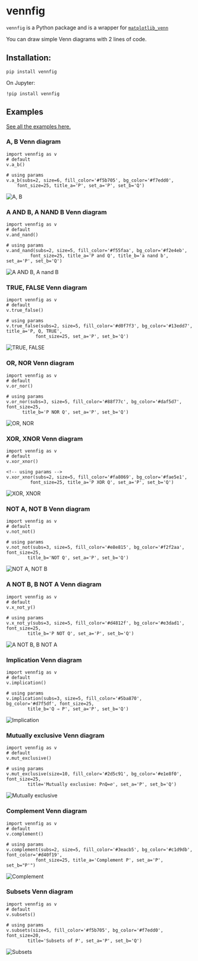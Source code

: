 # vennfig

`vennfig` is a Python package and is a wrapper for [`matplotlib_venn`](https://github.com/konstantint/matplotlib-venn)

You can draw simple Venn diagrams with 2 lines of code.

## Installation:

```
pip install vennfig
```

On Jupyter:

```
!pip install vennfig
```

## Examples

[See all the examples here.](https://jovian.ml/shinokada/vennfig)

### A, B Venn diagram

```
import vennfig as v
# default
v.a_b()

# using params
v.a_b(subs=2, size=6, fill_color='#f5b705', bg_color='#f7edd0', 
    font_size=25, title_a='P', set_a='P', set_b='Q')
```

![A, B](https://raw.githubusercontent.com/shinokada/vennfig/master/image/a_b.png)

### A AND B, A NAND B Venn diagram

```
import vennfig as v
# default
v.and_nand()

# using params
v.and_nand(subs=2, size=5, fill_color='#f55faa', bg_color='#f2e4eb', 
         font_size=25, title_a='P and Q', title_b='a nand b', set_a='P', set_b='Q')
```

![A AND B, A nand B](https://raw.githubusercontent.com/shinokada/vennfig/master/image/and_nand.png)

### TRUE, FALSE Venn diagram

```
import vennfig as v
# default
v.true_false()

# using params
v.true_false(subs=2, size=5, fill_color='#d0f7f3', bg_color='#13edd7', title_a='P, Q, TRUE',
           font_size=25, set_a='P', set_b='Q')
```

![TRUE, FALSE](https://raw.githubusercontent.com/shinokada/vennfig/master/image/true_false.png)

### OR, NOR Venn diagram

```
import vennfig as v
# default
v.or_nor()

# using params
v.or_nor(subs=3, size=5, fill_color='#88f77c', bg_color='#daf5d7', font_size=25,
      title_b='P NOR Q', set_a='P', set_b='Q')
```

![OR, NOR](https://raw.githubusercontent.com/shinokada/vennfig/master/image/or_nor.png)

### XOR, XNOR Venn diagram

```
import vennfig as v
# default
v.xor_xnor()

<!-- using params -->
v.xor_xnor(subs=2, size=5, fill_color='#fa8069', bg_color='#fae5e1', 
         font_size=25, title_a='P XOR Q', set_a='P', set_b='Q')
```

![XOR, XNOR](https://raw.githubusercontent.com/shinokada/vennfig/master/image/xor_xnor.png)

### NOT A, NOT B Venn diagram

```
import vennfig as v
# default
v.not_not()

# using params
v.not_not(subs=3, size=5, fill_color='#e8e815', bg_color='#f2f2aa', font_size=25, 
        title_b='NOT Q', set_a='P', set_b='Q')
```

![NOT A, NOT B](https://raw.githubusercontent.com/shinokada/vennfig/master/image/nota_notb.png)

### A NOT B, B NOT A Venn diagram

```
import vennfig as v
# default
v.x_not_y()

# using params
v.x_not_y(subs=3, size=5, fill_color='#d4812f', bg_color='#e3dad1', font_size=25, 
        title_b='P NOT Q', set_a='P', set_b='Q')
```

![A NOT B, B NOT A](https://raw.githubusercontent.com/shinokada/vennfig/master/image/anotb.png)


### Implication Venn diagram

```
import vennfig as v
# default
v.implication()

# using params
v.implication(subs=3, size=5, fill_color='#5ba870', bg_color='#d7f5df', font_size=25, 
        title_b='Q ⇒ P', set_a='P', set_b='Q')
```

![Implication](https://raw.githubusercontent.com/shinokada/vennfig/master/image/impl.png)

### Mutually exclusive Venn diagram

```
import vennfig as v
# default
v.mut_exclusive()

# using params
v.mut_exclusive(size=10, fill_color='#2d5c91', bg_color='#e1e8f0', font_size=25, 
        title='Mutually exclusive: P∩Q=∅', set_a='P', set_b='Q')
```

![Mutually exclusive](https://raw.githubusercontent.com/shinokada/vennfig/master/image/mutual.png)

### Complement Venn diagram

```
import vennfig as v
# default
v.complement()

# using params 
v.complement(subs=2, size=5, fill_color='#3eacb5', bg_color='#c1d9db', font_color='#d40f19', 
           font_size=25, title_a='Complement P', set_a='P', set_b="P'")
```

![Complement](https://raw.githubusercontent.com/shinokada/vennfig/master/image/complement.png)

### Subsets Venn diagram

```
import vennfig as v
# default
v.subsets()

# using params
v.subsets(size=5, fill_color='#f5b705', bg_color='#f7edd0', font_size=20,
        title='Subsets of P', set_a='P', set_b='Q')
```

![Subsets](https://raw.githubusercontent.com/shinokada/vennfig/master/image/subsets.png)
